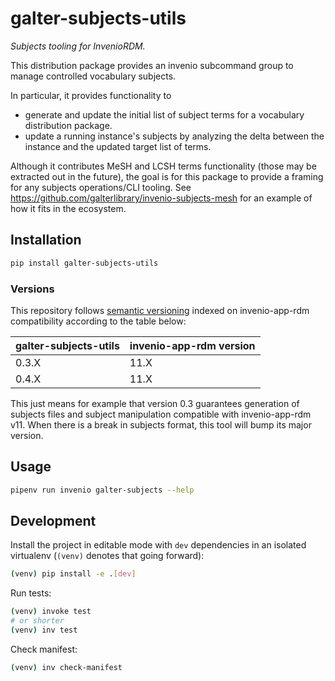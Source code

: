 # galter-subjects-utils

*Subjects tooling for InvenioRDM.*

This distribution package provides an invenio subcommand group to manage controlled vocabulary subjects.

In particular, it provides functionality to

- generate and update the initial list of subject terms for a vocabulary distribution package.
- update a running instance's subjects by analyzing the delta between the instance and the updated target list of terms.

Although it contributes MeSH and LCSH terms functionality (those may be extracted out in the future), the goal is for this package to provide a framing for any subjects operations/CLI tooling. See https://github.com/galterlibrary/invenio-subjects-mesh for an example
of how it fits in the ecosystem.

## Installation

```bash
pip install galter-subjects-utils
```

### Versions

This repository follows [semantic versioning](https://semver.org/) indexed on invenio-app-rdm compatibility according to the table below:

| galter-subjects-utils | invenio-app-rdm version |
| --------------------- | ----------------------- |
| 0.3.X                 | 11.X                    |
| 0.4.X                 | 11.X                    |

This just means for example that version 0.3 guarantees generation of subjects files and subject manipulation compatible with invenio-app-rdm v11. When there is a break in subjects format, this tool will bump its major version.

## Usage

```bash
pipenv run invenio galter-subjects --help
```

## Development

Install the project in editable mode with `dev` dependencies in an isolated virtualenv (`(venv)` denotes that going forward):

```bash
(venv) pip install -e .[dev]
```

Run tests:

```bash
(venv) invoke test
# or shorter
(venv) inv test
```

Check manifest:

```bash
(venv) inv check-manifest
```
